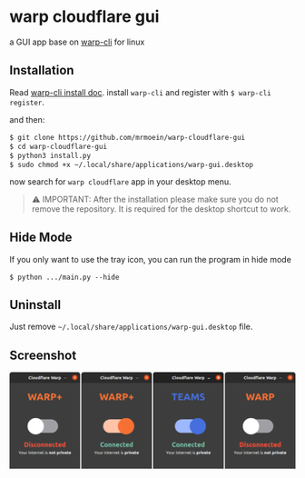 # warp cloudflare gui

a GUI app base on [warp-cli](https://developers.cloudflare.com/warp-client/get-started/linux) for linux

## Installation

Read [warp-cli install doc](https://developers.cloudflare.com/warp-client/get-started/linux). install `warp-cli` and
register with `$ warp-cli register`.

and then:

    $ git clone https://github.com/mrmoein/warp-cloudflare-gui
    $ cd warp-cloudflare-gui
    $ python3 install.py
    $ sudo chmod +x ~/.local/share/applications/warp-gui.desktop

now search for `warp cloudflare` app in your desktop menu.

> ⚠️ IMPORTANT: After the installation please make sure you do not remove the repository. It is required for the desktop shortcut to work.

## Hide Mode
If you only want to use the tray icon, you can run the program in hide mode
    
    $ python .../main.py --hide

## Uninstall

Just remove `~/.local/share/applications/warp-gui.desktop` file.

## Screenshot

![warp cloudflare gui](icons/Screenshot.png)